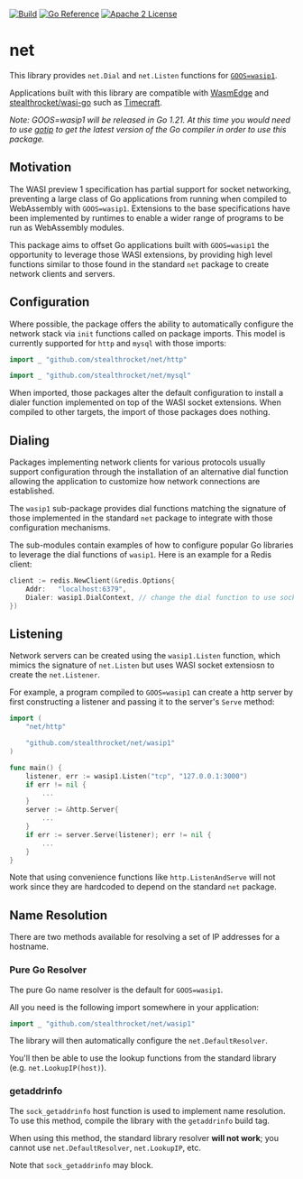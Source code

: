 [![Build](https://github.com/stealthrocket/net/actions/workflows/build.yml/badge.svg)](https://github.com/stealthrocket/net/actions/workflows/build.yml)
[![Go Reference](https://pkg.go.dev/badge/github.com/stealthrocket/net.svg)](https://pkg.go.dev/github.com/stealthrocket/net)
[![Apache 2 License](https://img.shields.io/badge/license-Apache%202-blue.svg)](LICENSE)

# net

This library provides `net.Dial` and `net.Listen` functions for
[`GOOS=wasip1`][wasip1].

Applications built with this library are compatible with [WasmEdge][wasmedge]
and [stealthrocket/wasi-go][wasi-go] such as [Timecraft][timecraft].

[gotip]:     https://pkg.go.dev/golang.org/dl/gotip
[timecraft]: https://github.com/stealthrocket/timecraft
[wasi-go]:   https://github.com/stealthrocket/wasi-go
[wasip1]:    https://tip.golang.org/doc/go1.21#wasip1
[wasmedge]:  https://github.com/WasmEdge/WasmEdge

_Note: GOOS=wasip1 will be released in Go 1.21. At this time you would need to
use [gotip][gotip] to get the latest version of the Go compiler in order to use
this package._

## Motivation

The WASI preview 1 specification has partial support for socket networking,
preventing a large class of Go applications from running when compiled to
WebAssembly with `GOOS=wasip1`. Extensions to the base specifications have been
implemented by runtimes to enable a wider range of programs to be run as
WebAssembly modules.

This package aims to offset Go applications built with `GOOS=wasip1` the
opportunity to leverage those WASI extensions, by providing high level functions
similar to those found in the standard `net` package to create network clients
and servers.

## Configuration

Where possible, the package offers the ability to automatically configure the
network stack via `init` functions called on package imports. This model is
currently supported for `http` and `mysql` with those imports:

```go
import _ "github.com/stealthrocket/net/http"
```
```go
import _ "github.com/stealthrocket/net/mysql"
```

When imported, those packages alter the default configuration to install a
dialer function implemented on top of the WASI socket extensions. When compiled
to other targets, the import of those packages does nothing.

## Dialing

Packages implementing network clients for various protocols usually support
configuration through the installation of an alternative dial function allowing
the application to customize how network connections are established.

The `wasip1` sub-package provides dial functions matching the signature of those
implemented in the standard `net` package to integrate with those configuration
mechanisms.

The sub-modules contain examples of how to configure popular Go libraries to
leverage the dial functions of `wasip1`. Here is an example for a Redis client:

```go
client := redis.NewClient(&redis.Options{
	Addr:   "localhost:6379",
	Dialer: wasip1.DialContext, // change the dial function to use socket extensions
})
```

## Listening

Network servers can be created using the `wasip1.Listen` function, which mimics
the signature of `net.Listen` but uses WASI socket extensiosn to create the
`net.Listener`.

For example, a program compiled to `GOOS=wasip1` can create a http server by
first constructing a listener and passing it to the server's `Serve` method:

```go
import (
    "net/http"

    "github.com/stealthrocket/net/wasip1"
)

func main() {
    listener, err := wasip1.Listen("tcp", "127.0.0.1:3000")
    if err != nil {
        ...
    }
    server := &http.Server{
        ...
    }
    if err := server.Serve(listener); err != nil {
        ...
    }
}
```

Note that using convenience functions like `http.ListenAndServe` will not
work since they are hardcoded to depend on the standard `net` package.

## Name Resolution

There are two methods available for resolving a set of IP addresses for a
hostname.

### Pure Go Resolver

The pure Go name resolver is the default for `GOOS=wasip1`.

All you need is the following import somewhere in your application:

```go
import _ "github.com/stealthrocket/net/wasip1"
```

The library will then automatically configure the `net.DefaultResolver`.

You'll then be able to use the lookup functions from the standard
library (e.g. `net.LookupIP(host)`).

### getaddrinfo

The `sock_getaddrinfo` host function is used to implement name resolution.
To use this method, compile the library with the `getaddrinfo` build tag.

When using this method, the standard library resolver **will not work**; you
cannot use `net.DefaultResolver`, `net.LookupIP`, etc.

Note that `sock_getaddrinfo` may block.
